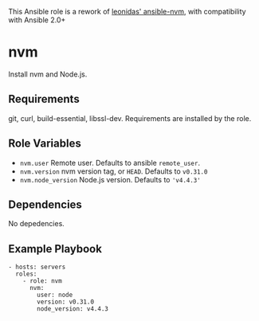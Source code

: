 This Ansible role is a rework of [leonidas' ansible-nvm](https://github.com/leonidas/ansible-nvm), with compatibility with Ansible 2.0+

nvm
========

Install nvm and Node.js.

Requirements
------------

git, curl, build-essential, libssl-dev. Requirements are installed by the role.

Role Variables
--------------

* `nvm.user` Remote user. Defaults to ansible `remote_user`.
* `nvm.version` nvm version tag, or `HEAD`. Defaults to `v0.31.0`
* `nvm.node_version` Node.js version. Defaults to `'v4.4.3'`

Dependencies
------------

No depedencies.

Example Playbook
-------------------------

    - hosts: servers
      roles:
        - role: nvm
          nvm:
            user: node
            version: v0.31.0
            node_version: v4.4.3


